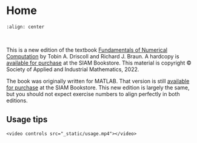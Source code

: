 # Home

```{image} _static/front_cover_small.png
:align: center
``` 
<br>

This is a new edition of the textbook [Fundamentals of Numerical Computation](https://tobydriscoll.net/FNC) by Tobin A. Driscoll and Richard J. Braun. A hardcopy is [available for purchase](https://my.siam.org/Store/Product/viewproduct/?ProductId=41831895) at the SIAM Bookstore. This material is copyright © Society of Applied and Industrial Mathematics, 2022. 


The book was originally written for MATLAB. That version is still [available for purchase](https://my.siam.org/Store/Product/viewproduct/?ProductId=29215528) at the SIAM Bookstore. This new edition is largely the same, but you should not expect exercise numbers to align perfectly in both editions.

## Usage tips

```{raw} html
<video controls src="_static/usage.mp4"></video>
```


<!-- needed to make Mathjax work for some reason -->
```{math}
```
